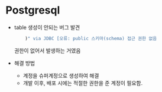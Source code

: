# Postgresql
* table 생성이 안되는 버그 발견
    ```java
        )" via JDBC [오류: public 스키마(schema) 접근 권한 없음
    ```
  권한이 없어서 발생하는 거였음

* 해결 방법
  * 계정을 슈퍼계정으로 생성하여 해결
  * 개발 이후, 배포 시에는 적절한 권한을 준 계정이 필요함.
